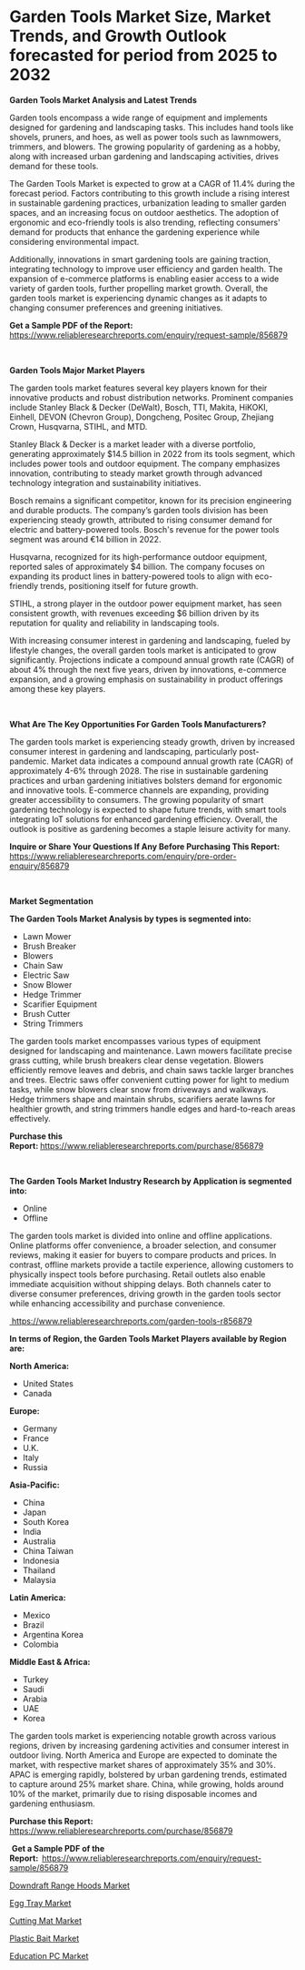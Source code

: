 <p><h1>Garden Tools Market Size, Market Trends, and Growth Outlook forecasted for period from 2025 to 2032</h1></p><p><strong>Garden Tools Market Analysis and Latest Trends</strong></p>
<p><p>Garden tools encompass a wide range of equipment and implements designed for gardening and landscaping tasks. This includes hand tools like shovels, pruners, and hoes, as well as power tools such as lawnmowers, trimmers, and blowers. The growing popularity of gardening as a hobby, along with increased urban gardening and landscaping activities, drives demand for these tools.</p><p>The Garden Tools Market is expected to grow at a CAGR of 11.4% during the forecast period. Factors contributing to this growth include a rising interest in sustainable gardening practices, urbanization leading to smaller garden spaces, and an increasing focus on outdoor aesthetics. The adoption of ergonomic and eco-friendly tools is also trending, reflecting consumers' demand for products that enhance the gardening experience while considering environmental impact. </p><p>Additionally, innovations in smart gardening tools are gaining traction, integrating technology to improve user efficiency and garden health. The expansion of e-commerce platforms is enabling easier access to a wide variety of garden tools, further propelling market growth. Overall, the garden tools market is experiencing dynamic changes as it adapts to changing consumer preferences and greening initiatives.</p></p>
<p><strong>Get a Sample PDF of the Report:&nbsp;</strong> <a href="https://www.reliableresearchreports.com/enquiry/request-sample/856879?utm_campaign=48&utm_medium=2&utm_source=Github&utm_content=ia&utm_term=07022025&utm_id=garden-tools">https://www.reliableresearchreports.com/enquiry/request-sample/856879</a></p>
<p>&nbsp;</p>
<p><strong>Garden Tools Major Market Players</strong></p>
<p><p>The garden tools market features several key players known for their innovative products and robust distribution networks. Prominent companies include Stanley Black & Decker (DeWalt), Bosch, TTI, Makita, HiKOKI, Einhell, DEVON (Chevron Group), Dongcheng, Positec Group, Zhejiang Crown, Husqvarna, STIHL, and MTD. </p><p>Stanley Black & Decker is a market leader with a diverse portfolio, generating approximately $14.5 billion in 2022 from its tools segment, which includes power tools and outdoor equipment. The company emphasizes innovation, contributing to steady market growth through advanced technology integration and sustainability initiatives.</p><p>Bosch remains a significant competitor, known for its precision engineering and durable products. The company’s garden tools division has been experiencing steady growth, attributed to rising consumer demand for electric and battery-powered tools. Bosch's revenue for the power tools segment was around €14 billion in 2022.</p><p>Husqvarna, recognized for its high-performance outdoor equipment, reported sales of approximately $4 billion. The company focuses on expanding its product lines in battery-powered tools to align with eco-friendly trends, positioning itself for future growth.</p><p>STIHL, a strong player in the outdoor power equipment market, has seen consistent growth, with revenues exceeding $6 billion driven by its reputation for quality and reliability in landscaping tools.</p><p>With increasing consumer interest in gardening and landscaping, fueled by lifestyle changes, the overall garden tools market is anticipated to grow significantly. Projections indicate a compound annual growth rate (CAGR) of about 4% through the next five years, driven by innovations, e-commerce expansion, and a growing emphasis on sustainability in product offerings among these key players.</p></p>
<p>&nbsp;</p>
<p><strong>What Are The Key Opportunities For Garden Tools Manufacturers?</strong></p>
<p><p>The garden tools market is experiencing steady growth, driven by increased consumer interest in gardening and landscaping, particularly post-pandemic. Market data indicates a compound annual growth rate (CAGR) of approximately 4-6% through 2028. The rise in sustainable gardening practices and urban gardening initiatives bolsters demand for ergonomic and innovative tools. E-commerce channels are expanding, providing greater accessibility to consumers. The growing popularity of smart gardening technology is expected to shape future trends, with smart tools integrating IoT solutions for enhanced gardening efficiency. Overall, the outlook is positive as gardening becomes a staple leisure activity for many.</p></p>
<p><strong>Inquire or Share Your Questions If Any Before Purchasing This Report:</strong> <a href="https://www.reliableresearchreports.com/enquiry/pre-order-enquiry/856879?utm_campaign=48&utm_medium=2&utm_source=Github&utm_content=ia&utm_term=07022025&utm_id=garden-tools">https://www.reliableresearchreports.com/enquiry/pre-order-enquiry/856879</a></p>
<p>&nbsp;</p>
<p><strong>Market Segmentation</strong></p>
<p><strong>The Garden Tools Market Analysis by types is segmented into:</strong></p>
<p><ul><li>Lawn Mower</li><li>Brush Breaker</li><li>Blowers</li><li>Chain Saw</li><li>Electric Saw</li><li>Snow Blower</li><li>Hedge Trimmer</li><li>Scarifier Equipment</li><li>Brush Cutter</li><li>String Trimmers</li></ul></p>
<p><p>The garden tools market encompasses various types of equipment designed for landscaping and maintenance. Lawn mowers facilitate precise grass cutting, while brush breakers clear dense vegetation. Blowers efficiently remove leaves and debris, and chain saws tackle larger branches and trees. Electric saws offer convenient cutting power for light to medium tasks, while snow blowers clear snow from driveways and walkways. Hedge trimmers shape and maintain shrubs, scarifiers aerate lawns for healthier growth, and string trimmers handle edges and hard-to-reach areas effectively.</p></p>
<p><strong>Purchase this Report:&nbsp;</strong><a href="https://www.reliableresearchreports.com/purchase/856879?utm_campaign=48&utm_medium=2&utm_source=Github&utm_content=ia&utm_term=07022025&utm_id=garden-tools">https://www.reliableresearchreports.com/purchase/856879</a></p>
<p>&nbsp;</p>
<p><strong>The Garden Tools Market Industry Research by Application is segmented into:</strong></p>
<p><ul><li>Online</li><li>Offline</li></ul></p>
<p><p>The garden tools market is divided into online and offline applications. Online platforms offer convenience, a broader selection, and consumer reviews, making it easier for buyers to compare products and prices. In contrast, offline markets provide a tactile experience, allowing customers to physically inspect tools before purchasing. Retail outlets also enable immediate acquisition without shipping delays. Both channels cater to diverse consumer preferences, driving growth in the garden tools sector while enhancing accessibility and purchase convenience.</p></p>
<p><a href="https://www.reliableresearchreports.com/garden-tools-r856879?utm_campaign=48&utm_medium=2&utm_source=Github&utm_content=ia&utm_term=07022025&utm_id=garden-tools">&nbsp;https://www.reliableresearchreports.com/garden-tools-r856879</a></p>
<p><strong>In terms of Region, the Garden Tools Market Players available by Region are:</strong></p>
<p>
    <p> <strong> North America: </strong>
        <ul>
            <li>United States</li>
            <li>Canada</li>
        </ul>
        </p> 
    <p> <strong> Europe: </strong>
        <ul>
            <li>Germany</li>
            <li>France</li>
            <li>U.K.</li>
            <li>Italy</li>
            <li>Russia</li>
        </ul>
        </p> 
    <p> <strong> Asia-Pacific: </strong>
        <ul>
            <li>China</li>
            <li>Japan</li>
            <li>South Korea</li>
            <li>India</li>
            <li>Australia</li>
            <li>China Taiwan</li>
            <li>Indonesia</li>
            <li>Thailand</li>
            <li>Malaysia</li>
        </ul>
        </p> 
    <p> <strong> Latin America: </strong>
        <ul>
            <li>Mexico</li>
            <li>Brazil</li>
            <li>Argentina Korea</li>
            <li>Colombia</li>
        </ul>
        </p> 
    <p> <strong> Middle East & Africa: </strong>
        <ul>
            <li>Turkey</li>
            <li>Saudi</li>
            <li>Arabia</li>
            <li>UAE</li>
            <li>Korea</li>
        </ul>
    </p>
    </p>
<p><p>The garden tools market is experiencing notable growth across various regions, driven by increasing gardening activities and consumer interest in outdoor living. North America and Europe are expected to dominate the market, with respective market shares of approximately 35% and 30%. APAC is emerging rapidly, bolstered by urban gardening trends, estimated to capture around 25% market share. China, while growing, holds around 10% of the market, primarily due to rising disposable incomes and gardening enthusiasm.</p></p>
<p><strong>Purchase this Report: </strong><a href="https://www.reliableresearchreports.com/purchase/856879?utm_campaign=48&utm_medium=2&utm_source=Github&utm_content=ia&utm_term=07022025&utm_id=garden-tools">https://www.reliableresearchreports.com/purchase/856879</a></p>
<p>&nbsp;<strong>Get a Sample PDF of the Report:&nbsp;&nbsp;</strong><a href="https://www.reliableresearchreports.com/enquiry/request-sample/856879?utm_campaign=48&utm_medium=2&utm_source=Github&utm_content=ia&utm_term=07022025&utm_id=garden-tools">https://www.reliableresearchreports.com/enquiry/request-sample/856879</a></p>
<p><strong></strong></p>
<p><p><a href="https://github.com/aistraasinyo/Market-Research-Report-List-1/blob/main/downdraft-range-hoods-market.md?utm_campaign=48&utm_medium=2&utm_source=Github&utm_content=ia&utm_term=07022025&utm_id=garden-tools">Downdraft Range Hoods Market</a></p><p><a href="https://github.com/penecorodz74/Market-Research-Report-List-1/blob/main/egg-tray-market.md?utm_campaign=48&utm_medium=2&utm_source=Github&utm_content=ia&utm_term=07022025&utm_id=garden-tools">Egg Tray Market</a></p><p><a href="https://github.com/boysabotzoc/Market-Research-Report-List-1/blob/main/cutting-mat-market.md?utm_campaign=48&utm_medium=2&utm_source=Github&utm_content=ia&utm_term=07022025&utm_id=garden-tools">Cutting Mat Market</a></p><p><a href="https://github.com/ivetasyizhi/Market-Research-Report-List-1/blob/main/plastic-bait-market.md?utm_campaign=48&utm_medium=2&utm_source=Github&utm_content=ia&utm_term=07022025&utm_id=garden-tools">Plastic Bait Market</a></p><p><a href="https://github.com/sadimsamid/Market-Research-Report-List-1/blob/main/education-pc-market.md?utm_campaign=48&utm_medium=2&utm_source=Github&utm_content=ia&utm_term=07022025&utm_id=garden-tools">Education PC Market</a></p></p>
